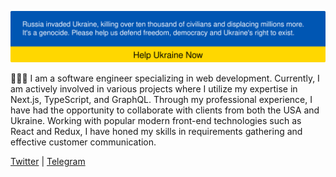 ![support Ukraine](https://raw.githubusercontent.com/vshymanskyy/StandWithUkraine/main/banner2-no-action.svg)

👨🏻‍💻 I am a software engineer specializing in web development. 
Currently, I am actively involved in various projects where I utilize my expertise in Next.js, TypeScript, and GraphQL. 
Through my professional experience, I have had the opportunity to collaborate with clients from both the USA and Ukraine. 
Working with popular modern front-end technologies such as React and Redux, I have honed my skills in requirements gathering and effective customer communication.

[Twitter]([https://twitter.com/roman01la](https://twitter.com/byteplusplus)) | [Telegram](https://t.me/vadym_chornyi)

